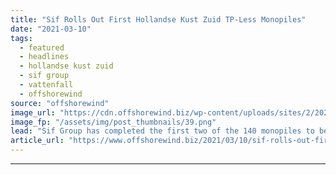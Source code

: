 ```yaml
---
title: "Sif Rolls Out First Hollandse Kust Zuid TP-Less Monopiles"
date: "2021-03-10"
tags: 
  - featured
  - headlines
  - hollandse kust zuid
  - sif group
  - vattenfall
  - offshorewind
source: "offshorewind"
image_url: "https://cdn.offshorewind.biz/wp-content/uploads/sites/2/2021/03/10153004/Sif-Rolls-Out-First-Hollandse-Kust-Zuid-TP-Less-Monopiles.png"
image_fp: "/assets/img/post_thumbnails/39.png"
lead: "Sif Group has completed the first two of the 140 monopiles to be manufactured"
article_url: "https://www.offshorewind.biz/2021/03/10/sif-rolls-out-first-hollandse-kust-zuid-tp-less-monopiles/"
---
```


---

